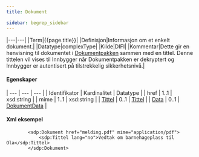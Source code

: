 ```yaml
---
title: Dokument  

sidebar: begrep_sidebar
---
```


|---|---|
|Term|{{page.title}}|
|Definisjon|Informasjon om et enkelt dokument.|
|Datatype|complexType|
|Kilde|DIFI|
|Kommentar|Dette gir en henvisning til dokumentet i [Dokumentpakken]({{site.baseurl}}/docs/resources/begrep/sikkerDigitalPost/forretningslag/Dokumentpakke/dokumentpakke_index) sammen med en tittel. Denne tittelen vil vises til Innbygger når Dokumentpakken er dekryptert og Innbygger er autentisert på tilstrekkelig sikkerhetsnivå.|

#### Egenskaper

| --- | --- | --- |
| Identifikator        | Kardinalitet | Datatype                     |
| href                 | 1..1         | xsd:string                   |
| mime                 | 1..1         | xsd:string                   |
| [Tittel]({{site.baseurl}}/docs/resources/begrep/felles/tittel)     | 0..1         | [Tittel]({{site.baseurl}}/docs/resources/begrep/felles/tittel)             |
| [Data]({{site.baseurl}}/docs/resources/begrep/sikkerDigitalPost/begrep/DokumentData) | 0..1         | [DokumentData]({{site.baseurl}}/docs/resources/begrep/sikkerDigitalPost/begrep/DokumentData) |

#### Xml eksempel

``` 
        <sdp:Dokument href="melding.pdf" mime="application/pdf">
            <sdp:Tittel lang="no">Vedtak om barnehageplass til Ola</sdp:Tittel>             
        </sdp:Dokument>
```
